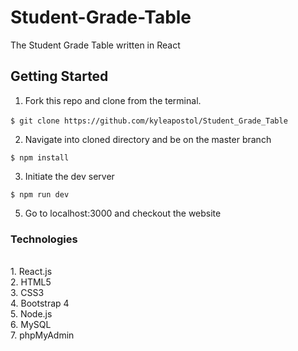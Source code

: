 # Student-Grade-Table

The Student Grade Table written in React

## Getting Started

1. Fork this repo and clone from the terminal.

`$ git clone https://github.com/kyleapostol/Student_Grade_Table`
`                                                     `

2. Navigate into cloned directory and be on the master branch

`$ npm install`

3. Initiate the dev server

`$ npm run dev`

5. Go to localhost:3000 and checkout the website

<h3>Technologies</h3>
<br> 1. React.js
<br> 2. HTML5
<br> 3. CSS3
<br> 4. Bootstrap 4
<br> 5. Node.js
<br> 6. MySQL
<br> 7. phpMyAdmin
